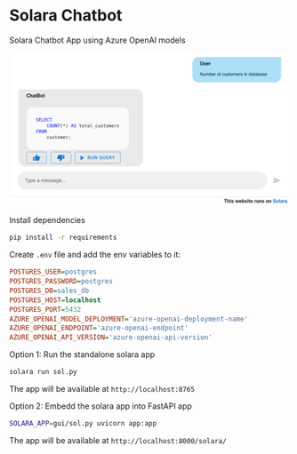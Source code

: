 # Solara Chatbot 

Solara Chatbot App using Azure OpenAI models

<div align="center">
    <img src="docs/imgs/chatbot-gui.png" alt="Chatbot GUI" width="500"/>
</div>


Install dependencies

```bash
pip install -r requirements
```

Create `.env` file and add the env variables to it:

```ini
POSTGRES_USER=postgres
POSTGRES_PASSWORD=postgres
POSTGRES_DB=sales_db
POSTGRES_HOST=localhost
POSTGRES_PORT=5432
AZURE_OPENAI_MODEL_DEPLOYMENT='azure-openai-deployment-name'
AZURE_OPENAI_ENDPOINT='azure-openai-endpoint'
AZURE_OPENAI_API_VERSION='azure-openai-api-version'
```


Option 1: Run the standalone solara app

```bash
solara run sol.py 
```

The app will be available at `http://localhost:8765`

Option 2: Embedd the solara app into FastAPI app

```bash
SOLARA_APP=gui/sol.py uvicorn app:app
```
The app will be available at `http://localhost:8000/solara/`
